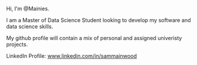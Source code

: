 Hi, I'm @Mainies.

I am a Master of Data Science Student looking to develop my software and data science skills.

My github profile will contain a mix of personal and assigned univeristy projects.

LinkedIn Profile:
www.linkedin.com/in/sammainwood

<!---
Mainies/Mainies is a ✨ special ✨ repository because its `README.md` (this file) appears on your GitHub profile.
You can click the Preview link to take a look at your changes.
--->
